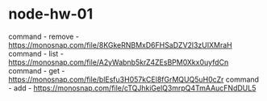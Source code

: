 # node-hw-01
command - remove - https://monosnap.com/file/8KGkeRNBMxD6FHSaDZV2l3zUIXMraH
command - list - https://monosnap.com/file/A2yWabnb5krZ4ZEsBPM0Xkx0uyfdCn
command - get - https://monosnap.com/file/blEsfu3H057kCEl8fGrMQUQ5uH0cZr
command - add - https://monosnap.com/file/cTQJhkiGelQ3mrpQ4TmAAucFNdDUL5
